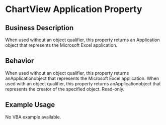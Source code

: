 # ChartView Application Property

## Business Description
When used without an object qualifier, this property returns an Application object that represents the Microsoft Excel application.

## Behavior
When used without an object qualifier, this property returns anApplicationobject that represents the Microsoft Excel  application. When used with an object qualifier, this property returns anApplicationobject that represents the creator of the specified object. Read-only.

## Example Usage
No VBA example available.